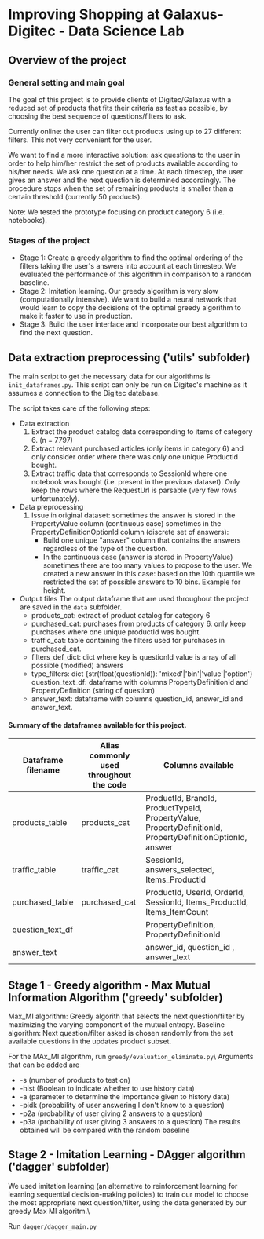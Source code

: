# Improving Shopping at Galaxus-Digitec - Data Science Lab

## Overview of the project

### General setting and main goal
The goal of this project is to provide clients of Digitec/Galaxus with a reduced set of products that fits their criteria as fast as possible, by choosing the best sequence of questions/filters to ask.

Currently online: the user can filter out products using up to 27 different filters. This not very convenient for the user. 

We want to find a more interactive solution: ask questions to the user in order to help him/her restrict the set of products available according to his/her needs. We ask one question at a time. At each timestep, the user gives an answer and the next question is determined accordingly. The procedure stops when the set of remaining products is smaller than a certain threshold (currently 50 products). 

Note: We tested the prototype focusing on product category 6 (i.e. notebooks).

### Stages of the project

- Stage 1: Create a greedy algorithm to find the optimal ordering of the filters taking the user's answers into account at each timestep. We evaluated the performance of this algorithm in comparison to a random baseline.
- Stage 2: Imitation learning. Our greedy algorithm is very slow (computationally intensive). We want to build a neural network that would learn to copy the decisions of the optimal greedy algorithm to make it faster to use in production.
- Stage 3: Build the user interface and incorporate our best algorithm to find the next question.

## Data extraction preprocessing ('utils' subfolder)
The main script to get the necessary data for our algorithms is `init_dataframes.py`. This script can only be run on Digitec's machine as it assumes a connection to the Digitec database.

The script takes care of the following steps:

- Data extraction
  1. Extract the product catalog data corresponding to items of category 6.  (n = 7797)
  2. Extract relevant purchased articles (only items in category 6) and only consider order where there was only one unique ProductId bought.
  3. Extract traffic data that corresponds to SessionId where one notebook was bought (i.e. present in the previous dataset). Only keep the rows where the RequestUrl is parsable (very few rows unfortunately).
- Data preprocessing
  1. Issue in original dataset: sometimes the answer is stored in the PropertyValue column (continuous case) sometimes in the PropertyDefinitionOptionId column (discrete set of answers):
      - Build one unique "answer" column that contains the answers regardless of the type of the question.
      - In the continuous case (answer is stored in PropertyValue) sometimes there are too many values to propose to the user. We created a new answer in this case: based on the 10th quantile we restricted the set of possible answers to 10 bins. Example for height. 
- Output files
The output dataframe that are used throughout the project are saved in the `data` subfolder. 
  - products_cat: extract of product catalog for category 6
  - purchased_cat: purchases from products of category 6.
    only keep purchases where one unique productId was bought.
  - traffic_cat: table containing the filters used for purchases in purchased_cat.
  - filters_def_dict: dict where key is questionId
    value is array of all possible (modified) answers
  - type_filters: dict {str(float(questionId)): 'mixed'|'bin'|'value'|'option'}
    question_text_df: dataframe with columns PropertyDefinitionId
    and PropertyDefinition (string of question)
  - answer_text: dataframe with columns question_id, answer_id and answer_text.
#### Summary of the dataframes available for this project. 
| Dataframe filename  | Alias commonly used throughout the code |Columns available |
| ------------- | ------------- | ------------- |
| products_table  | products_cat | ProductId, BrandId, ProductTypeId, PropertyValue, PropertyDefinitionId, PropertyDefinitionOptionId, answer  |
| traffic_table  | traffic_cat | SessionId, answers_selected, Items_ProductId  |
| purchased_table | purchased_cat | ProductId, UserId, OrderId, SessionId, Items_ProductId, Items_ItemCount  |
| question_text_df  | | PropertyDefinition, PropertyDefinitionId  |
| answer_text | | answer_id, question_id , answer_text |

## Stage 1 - Greedy algorithm - Max Mutual Information Algorithm ('greedy' subfolder)
Max_MI algorithm: Greedy algorith that selects the next question/filter by maximizing the varying component of the mutual entropy.
Baseline algorithm: Next question/filter asked is chosen randomly from the set available questions in the updates product subset.

For the MAx_MI algorithm, run `greedy/evaluation_eliminate.py`\\
Arguments that can be added are
- -s (number of products to test on)
- -hist (Boolean to indicate whether to use history data)
- -a (parameter to determine the importance given to history data)
- -pidk (probability of user answering I don't know to a question)
- -p2a (probability of user giving 2 answers to a question)
- -p3a (probability of user giving 3 answers to a question)
The results obtained will be compared with the random baseline

## Stage 2 - Imitation Learning - DAgger algorithm ('dagger' subfolder)
We used imitation learning (an alternative to reinforcement learning for learning sequential decision-making policies) to
train our model to choose the most appropriate next question/filter, using the data generated by our greedy Max MI algoritm.\\

Run `dagger/dagger_main.py`
